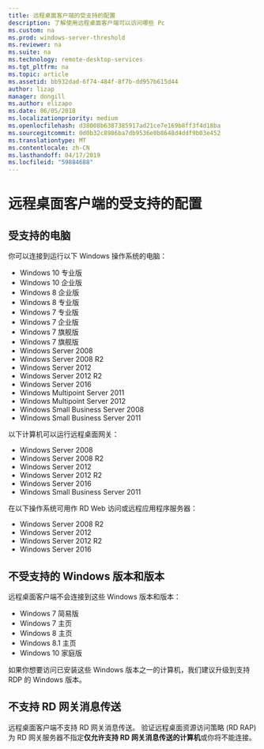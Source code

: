 ```yaml
---
title: 远程桌面客户端的受支持的配置
description: 了解使用远程桌面客户端可以访问哪些 Pc
ms.custom: na
ms.prod: windows-server-threshold
ms.reviewer: na
ms.suite: na
ms.technology: remote-desktop-services
ms.tgt_pltfrm: na
ms.topic: article
ms.assetid: bb932dad-6f74-484f-8f7b-dd957b615d44
author: lizap
manager: dongill
ms.author: elizapo
ms.date: 06/05/2018
ms.localizationpriority: medium
ms.openlocfilehash: d38008b6387385917ad21ce7e169b8ff3f4d18ba
ms.sourcegitcommit: 0d0b32c8986ba7db9536e0b8648d4ddf9b03e452
ms.translationtype: MT
ms.contentlocale: zh-CN
ms.lasthandoff: 04/17/2019
ms.locfileid: "59884688"
---
```

# <a name="remote-desktop-client---supported-configuration"></a>远程桌面客户端的受支持的配置

## <a name="supported-pcs"></a>受支持的电脑
你可以连接到运行以下 Windows 操作系统的电脑：
- Windows 10 专业版
- Windows 10 企业版
- Windows 8 企业版
- Windows 8 专业版
- Windows 7 专业版
- Windows 7 企业版
- Windows 7 旗舰版
- Windows 7 旗舰版
- Windows Server 2008
- Windows Server 2008 R2
- Windows Server 2012
- Windows Server 2012 R2
- Windows Server 2016
- Windows Multipoint Server 2011
- Windows Multipoint Server 2012
- Windows Small Business Server 2008
- Windows Small Business Server 2011

以下计算机可以运行远程桌面网关：

- Windows Server 2008
- Windows Server 2008 R2
- Windows Server 2012
- Windows Server 2012 R2
- Windows Server 2016
- Windows Small Business Server 2011

在以下操作系统可用作 RD Web 访问或远程应用程序服务器：
- Windows Server 2008 R2
- Windows Server 2012
- Windows Server 2012 R2
- Windows Server 2016

## <a name="unsupported-windows-versions-and-editions"></a>不受支持的 Windows 版本和版本

远程桌面客户端不会连接到这些 Windows 版本和版本：

- Windows 7 简易版
- Windows 7 主页
- Windows 8 主页
- Windows 8.1 主页
- Windows 10 家庭版

如果你想要访问已安装这些 Windows 版本之一的计算机，我们建议升级到支持 RDP 的 Windows 版本。

## <a name="rd-gateway-messaging-is-not-supported"></a>不支持 RD 网关消息传送
远程桌面客户端不支持 RD 网关消息传送。 验证远程桌面资源访问策略 (RD RAP) 为 RD 网关服务器不指定**仅允许支持 RD 网关消息传送的计算机**或你将不能连接。